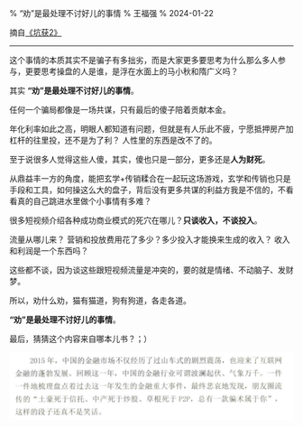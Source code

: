 % “劝”是最处理不讨好儿的事情
% 王福强
% 2024-01-22

摘自[《坑获2》](https://wfq.gumroad.com/l/kenghuo2)

---

这个事情的本质其实不是骗子有多拙劣，而是大家更多要思考为什么那么多人参与，更要思考操盘的人是谁，是浮在水面上的马小秋和隋广义吗？

其实 **“劝”是最处理不讨好儿的事情**。

任何一个骗局都像是一场共谋，只有最后的傻子陪着贡献本金。

年化利率如此之高，明眼人都知道有问题，但就是有人乐此不疲，宁愿抵押房产加杠杆的往里投，还不是为了利？ 人性里的东西是改不了的。

至于说很多人觉得这些人傻，其实，傻也只是一部分，更多还是**人为财死**。

从鼎益丰一方的角度，能把玄学+传销糅合在一起玩这场游戏，玄学和传销也只是手段和工具，如何操这么大的盘子，背后没有更多共谋的利益方我是不信的，不看看真的自己跳进水里做个小事情有多难？

很多短视频介绍各种成功商业模式的死穴在哪儿？**只谈收入，不谈投入**。

流量从哪儿来？ 营销和投放费用花了多少？多少投入才能换来生成的收入？ 收入和利润是一个东西吗？

这些都不谈，因为谈这些跟短视频流量是冲突的，要的就是情绪、不动脑子、发财梦。

所以，劝什么劝，猫有猫道，狗有狗道，各走各道。

**“劝”是最处理不讨好儿的事情**。

最后，猜猜这个内容来自哪本儿书？；）

![](images/3721705910105_.pic.jpg)


